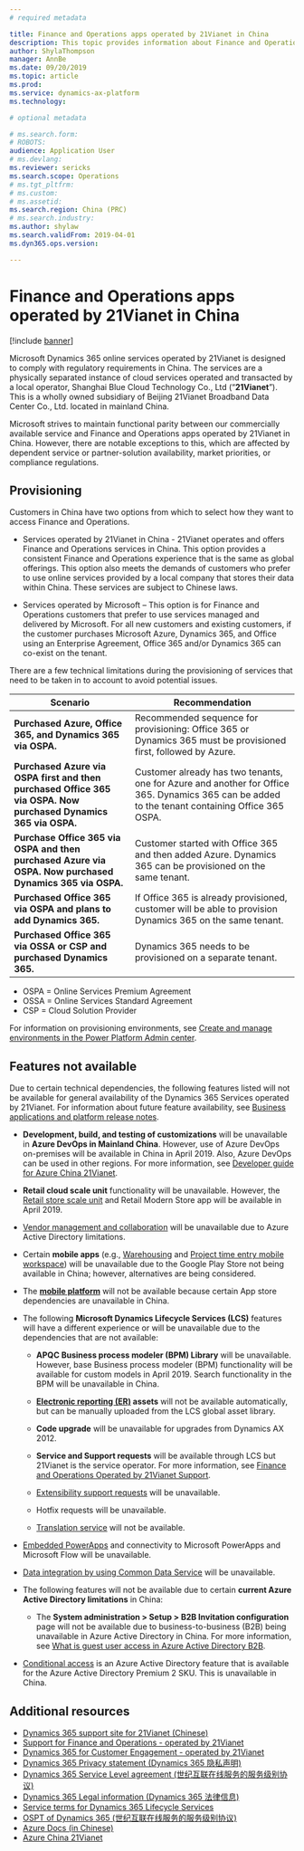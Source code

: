 ```yaml
---
# required metadata

title: Finance and Operations apps operated by 21Vianet in China
description: This topic provides information about Finance and Operations apps operated by 21Vianet in China.
author: ShylaThompson
manager: AnnBe
ms.date: 09/20/2019
ms.topic: article
ms.prod: 
ms.service: dynamics-ax-platform
ms.technology: 

# optional metadata

# ms.search.form: 
# ROBOTS: 
audience: Application User
# ms.devlang: 
ms.reviewer: sericks
ms.search.scope: Operations 
# ms.tgt_pltfrm: 
# ms.custom: 
# ms.assetid: 
ms.search.region: China (PRC)
# ms.search.industry: 
ms.author: shylaw
ms.search.validFrom: 2019-04-01
ms.dyn365.ops.version:  

---
```


# Finance and Operations apps operated by 21Vianet in China

[!include [banner](../includes/banner.md)]

Microsoft Dynamics 365 online services operated by 21Vianet is designed to comply with regulatory requirements in China. The services are a physically separated instance of cloud services operated and transacted by a local operator, Shanghai Blue Cloud Technology Co., Ltd (“**21Vianet**”). This is a wholly owned subsidiary of Beijing 21Vianet Broadband Data Center Co., Ltd. located in mainland China.

Microsoft strives to maintain functional parity between our commercially available service and Finance and Operations apps operated by 21Vianet in China. However, there are notable exceptions to this, which are affected by dependent service or partner-solution availability, market priorities, or compliance regulations.

## Provisioning

Customers in China have two options from which to select how they want to access Finance and Operations.

- Services operated by 21Vianet in China - 21Vianet operates and offers Finance and Operations services in China. This option provides a consistent Finance and Operations experience that is the same as global offerings. This option also meets the demands of customers who prefer to use online services provided by a local company that stores their data within China. These services are subject to Chinese laws.

- Services operated by Microsoft – This option is for Finance and Operations customers that prefer to use services managed and delivered by Microsoft. For all new customers and existing customers, if the customer purchases Microsoft Azure, Dynamics 365, and Office using an Enterprise Agreement, Office 365 and/or Dynamics 365 can co-exist on the tenant.

There are a few technical limitations during the provisioning of services that need to be taken in to account to avoid potential issues. 

|Scenario  |Recommendation  |
|---------|---------|
|**Purchased Azure, Office 365, and Dynamics 365 via OSPA.**    |Recommended sequence for provisioning: Office 365 or Dynamics 365 must be provisioned first, followed by Azure.|
|**Purchased Azure via OSPA first and then purchased Office 365 via OSPA. Now purchased Dynamics 365 via OSPA.**   | Customer already has two tenants, one for Azure and another for Office 365. Dynamics 365 can be added to the tenant containing Office 365 OSPA.        |
|**Purchase Office 365 via OSPA and then purchased Azure via OSPA. Now purchased Dynamics 365 via OSPA.**     | Customer started with Office 365 and then added Azure. Dynamics 365 can be provisioned on the same tenant.        |
|**Purchased Office 365 via OSPA and plans to add Dynamics 365.**   |If Office 365 is already provisioned, customer will be able to provision Dynamics 365 on the same tenant.         |
|**Purchased Office 365 via OSSA or CSP and purchased Dynamics 365.**    |Dynamics 365 needs to be provisioned on a separate tenant.          |

- OSPA = Online Services Premium Agreement 
- OSSA = Online Services Standard Agreement
- CSP = Cloud Solution Provider

For information on provisioning environments, see [Create and manage environments in the Power Platform Admin center](https://docs.microsoft.com/en-us/power-platform/admin/create-environment).

## Features not available

Due to certain technical dependencies, the following features listed will not be available for general availability of the Dynamics 365 Services operated by 21Vianet. For information about future feature availability, see [Business applications and platform release notes](https://go.microsoft.com/fwlink/?linkid=2010158).

-   **Development, build, and testing of customizations** will be unavailable in **Azure DevOps in Mainland China**. However, use of Azure DevOps on-premises will be available in China in April 2019. Also, Azure DevOps can be used in other regions. For more information, see [Developer guide for Azure China 21Vianet](https://docs.microsoft.com/azure/china/china-get-started-developer-guide).

-   **Retail cloud scale unit** functionality will be unavailable. However, the [Retail store scale unit](../../retail/dev-itpro/retail-store-system-begin.md) and Retail Modern Store app will be available in April 2019.

-   [Vendor management and collaboration](../../supply-chain/procurement/set-up-maintain-vendor-collaboration.md) will be unavailable due to Azure Active Directory limitations.

-   Certain **mobile apps** (e.g., [Warehousing](../../supply-chain/warehousing/install-configure-warehousing-app.md) and [Project time entry mobile workspace](../../financials/project-management/mobile-timesheets.md)) will be unavailable due to the Google Play Store not being available in China; however, alternatives are being considered.

-   The **[mobile platform](../mobile-apps/platform/mobile-platform-home-page.md)** will not be available because certain App store dependencies are unavailable in China.

-   The following **Microsoft Dynamics Lifecycle Services (LCS)** features will have a different experience or will be unavailable due to the dependencies that are not available:

    -   **APQC Business process modeler (BPM) Library** will be unavailable. However, base Business process modeler (BPM) functionality will be available for custom models in April 2019. Search functionality in the BPM will be unavailable in China.

    -   **[Electronic reporting (ER)](../analytics/general-electronic-reporting.md?toc=/fin-and-ops/toc.json) assets** will not be available automatically, but can be manually uploaded from the LCS global asset library.

    -   **Code upgrade** will be unavailable for upgrades from Dynamics AX 2012.

    -   **Service and Support requests** will be available through LCS but 21Vianet is the service operator. For more information, see [Finance and Operations Operated by 21Vianet Support](../lifecycle-services/21vianet-support.md).
    
    -   [Extensibility support requests](../extensibility/extensibility-requests.md) will be unavailable.
    
    -   Hotfix requests will be unavailable.

    -   [Translation service](../lifecycle-services/translation-service-overview.md) will not be available.

-   [Embedded PowerApps](../../fin-and-ops/get-started/embed-power-apps.md) and connectivity to Microsoft PowerApps and Microsoft Flow will be unavailable.

-   [Data integration by using Common Data Service](../data-entities/data-integration-cds.md?toc=/fin-and-ops/toc.json) will be unavailable.

-   The following features will not be available due to certain **current Azure Active Directory limitations** in China:

    -   The **System administration \> Setup \> B2B Invitation configuration** page will not be available due to business-to-business (B2B) being unavailable in Azure Active Directory in China. For more information, see [What is guest user access in Azure Active Directory B2B](https://docs.microsoft.com/azure/active-directory/b2b/what-is-b2b).

-   [Conditional access](https://docs.microsoft.com/azure/active-directory/conditional-access/technical-reference) is an Azure Active Directory feature that is available for the Azure Active Directory Premium 2 SKU. This is unavailable in China. 

## Additional resources

- [Dynamics 365 support site for 21Vianet (Chinese)](https://www.21vbluecloud.com/Dynamics365/)
- [Support for Finance and Operations - operated by 21Vianet](../lifecycle-services/21vianet-support.md)
- [Dynamics 365 for Customer Engagement - operated by 21Vianet](https://docs.microsoft.com/dynamics365/customer-engagement/admin/datacenter/about-microsoft-cloud-china)
- [Dynamics 365 Privacy statement (Dynamics 365 隐私声明)](https://www.21vbluecloud.com/Dynamics365/d365-privacy/)
- [Dynamics 365 Service Level agreement (世纪互联在线服务的服务级别协议)](https://www.21vbluecloud.com/Dynamics365/d365-sla/)
- [Dynamics 365  Legal information (Dynamics 365 法律信息)](https://www.21vbluecloud.com/Dynamics365/dynamics365-legal/)
- [Service terms for Dynamics 365 Lifecycle Services](https://www.21vbluecloud.com/dynamics365/d365-lcs/)
- [OSPT of Dynamics 365 (世纪互联在线服务的服务级别协议)](https://www.21vbluecloud.com/ostpt/)
- [Azure Docs (in Chinese)](https://docs.azure.cn/zh-cn/)
- [Azure China 21Vianet](https://docs.microsoft.com/azure/china/china-welcome)
